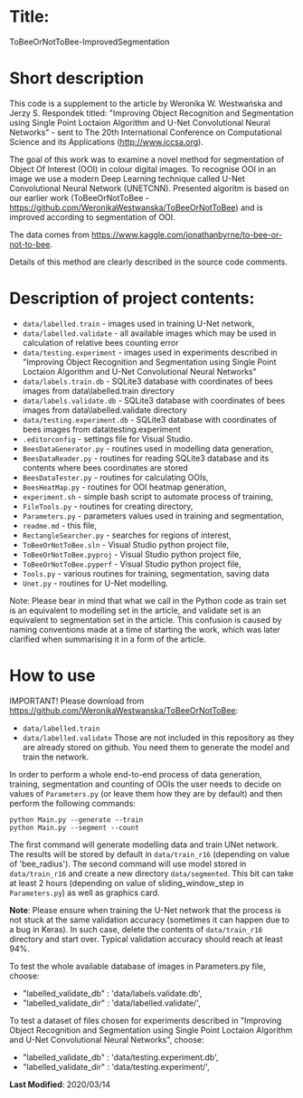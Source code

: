 # Title:
ToBeeOrNotToBee-ImprovedSegmentation 

# Short description

This code is a supplement to the article by Weronika W. Westwańska and Jerzy S. Respondek titled:
"Improving Object Recognition and Segmentation using Single Point Loctaion Algorithm and U-Net Convolutional Neural Networks" - sent to The 20th International Conference on Computational Science and its Applications (http://www.iccsa.org).

The goal of this work was to examine a novel method for segmentation of Object Of Interest (OOI) in colour digital images. To recognise OOI in an image we use a modern Deep Learning technique called U-Net Convolutional Neural Network (UNETCNN). Presented algoritm is based on our earlier work (ToBeeOrNotToBee -  https://github.com/WeronikaWestwanska/ToBeeOrNotToBee) and is improved according to segmentation of OOI.

The data comes from https://www.kaggle.com/jonathanbyrne/to-bee-or-not-to-bee. 

Details of this method are clearly described in the source code comments.


# Description of project contents:

- `data/labelled.train` - images used in training U-Net network,
- `data/labelled.validate` - all available images which may be used in calculation of relative bees counting error
- `data/testing.experiment` - images used in experiments described in "Improving Object Recognition and Segmentation using Single Point Loctaion Algorithm and U-Net Convolutional Neural Networks"
- `data/labels.train.db` - SQLite3 database with coordinates of bees images from data\labelled.train directory
- `data/labels.validate.db` - SQLite3 database with coordinates of bees images from data\labelled.validate directory
- `data/testing.experiment.db` - SQLite3 database with coordinates of bees images from data\testing.experiment
- `.editorconfig` - settings file for Visual Studio.
- `BeesDataGenerator.py` - routines used in modelling data generation,
- `BeesDataReader.py` - routines for reading SQLite3 database and its contents where bees coordinates are stored
- `BeesDataTester.py` - routines for calculating OOIs,
- `BeesHeatMap.py` - routines for OOI heatmap generation,
- `experiment.sh` - simple bash script to automate process of training,
- `FileTools.py` - routines for creating directory, 
- `Parameters.py` - parameters values used in training and segmentation,
- `readme.md` - this file,
- `RectangleSearcher.py` - searches for regions of interest,
- `ToBeeOrNotToBee.sln` - Visual Studio python project file,
- `ToBeeOrNotToBee.pyproj` - Visual Studio python project file,
- `ToBeeOrNotToBee.pyperf` - Visual Studio python project file,
- `Tools.py` - various routines for training, segmentation, saving data
- `Unet.py` - routines for U-Net modelling.


Note: Please bear in mind that what we call in the Python code as train set is an equivalent to modelling set in the article, and validate set is an equivalent to segmentation set in the article. This confusion is caused by naming conventions made at a time of starting the work, which was later clarified when summarising it in a form of the article.

# How to use

IMPORTANT! Please download from https://github.com/WeronikaWestwanska/ToBeeOrNotToBee:
- `data/labelled.train` 
- `data/labelled.validate` 
Those are not included in this repository as they are already stored on github. You need them to generate the model and train the network.

In order to perform a whole end-to-end process of data generation, training, segmentation and counting of OOIs the user needs to decide on values of `Parameters.py` (or leave them how they are by default) and then perform the following commands:
```
python Main.py --generate --train
python Main.py --segment --count
```

The first command will generate modelling data and train UNet network. The results will be stored by default in `data/train_r16` (depending on value of 'bee_radius').
The second command will use model stored in `data/train_r16` and create a new directory `data/segmented`. This bit can take at least 2 hours (depending on value of sliding_window_step in `Parameters.py`) as well as graphics card.

**Note**: Please ensure when training the U-Net network that the process is not stuck at the same validation accuracy (sometimes it can happen due to a bug in Keras). In such case, delete the contents of `data/train_r16` directory and start over. Typical validation accuracy should reach at least 94%.

To test the whole available database of images in Parameters.py file, choose:
- "labelled_validate_db"  : 'data/labels.validate.db',
- "labelled_validate_dir" : 'data/labelled.validate/',

To test a dataset of files chosen for experiments described in "Improving Object Recognition and Segmentation using Single Point Loctaion Algorithm and U-Net Convolutional Neural Networks", choose:
- "labelled_validate_db"  : 'data/testing.experiment.db',
- "labelled_validate_dir" : 'data/testing.experiment/',

**Last Modified**: 2020/03/14
